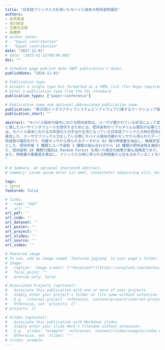 ```yaml
---
title: "日本語フリック入力を用いたモバイル端末の把持姿勢識別"
authors:
- 永井美波
- 池川航史
- 志築文太郎
- 高橋伸
# author_notes:
# - "Equal contribution"
# - "Equal contribution"
date: "2017-12-01"
# date: "2025-01-15T00:00:00Z"
doi: ""

# Schedule page publish date (NOT publication's date).
publishDate: "2016-11-01"

# Publication type.
# Accepts a single type but formatted as a YAML list (for Hugo requirements).
# Enter a publication type from the CSL standard.
publication_types: ["paper-conference"]

# Publication name and optional abbreviated publication name.
publication: "第25回インタラクティブシステムとソフトウェアに関するワークショップ論文集 (WISS 2017)"
publication_short: ""

abstract: "モバイル端末の操作における把持姿勢は，ユーザが置かれている状況によって変化する．把持姿勢
に適したユーザインタフェースを提供するためには，把持姿勢のリアルタイムな識別が必要となる．我々
は，モバイル端末における日本語の入力手法の主流となっている日本語フリック入力時の把持姿勢について
着目した．ユーザがフリック入力をしている際にモバイル端末内蔵のセンサから得られたデータを用いて把
持姿勢の識別を行う．内蔵センサから得られるデータから 83 個の特徴量を抽出し，機械学習の教師データ
とした．把持状態 5 種類とユーザ姿勢 2 種類の組み合わせから 10 種類の把持姿勢を識別し，精度を評価し
た．把持姿勢 10 種類の識別は Random Forest を用いた場合の結果が最も高精度であり，74.3%であった．
また，特徴量の重要度を算出し，フリック入力時に得られる特徴量が上位を占めていることを示した．
"

# # Summary. An optional shortened abstract.
# summary: Lorem ipsum dolor sit amet, consectetur adipiscing elit. Duis posuere tellus ac convallis placerat. Proin tincidunt magna sed ex sollicitudin condimentum.

tags:
- jproc
featured: false

# links:
# - name: "DOI"
#   url: ""
url_pdf: ''
url_code: ''
url_dataset: ''
url_poster: ''
url_project: ''
url_slides: ''
url_source: ''
url_video: ''

# Featured image
# To use, add an image named `featured.jpg/png` to your page's folder.
# image:
#   caption: 'Image credit: [**Unsplash**](https://unsplash.com/photos/jdD8gXaTZsc)'
#   focal_point: ""
#   preview_only: false

# Associated Projects (optional).
#   Associate this publication with one or more of your projects.
#   Simply enter your project's folder or file name without extension.
#   E.g. `internal-project` references `content/project/internal-project/index.md`.
#   Otherwise, set `projects: []`.
# projects: []

# Slides (optional).
#   Associate this publication with Markdown slides.
#   Simply enter your slide deck's filename without extension.
#   E.g. `slides: "example"` references `content/slides/example/index.md`.
#   Otherwise, set `slides: ""`.
# slides: example
---
```


<!-- {{% callout note %}}
Click the *Cite* button above to demo the feature to enable visitors to import publication metadata into their reference management software.
{{% /callout %}}

{{% callout note %}}
Create your slides in Markdown - click the *Slides* button to check out the example.
{{% /callout %}}

Add the publication's **full text** or **supplementary notes** here. You can use rich formatting such as including [code, math, and images](https://docs.hugoblox.com/content/writing-markdown-latex/). -->
